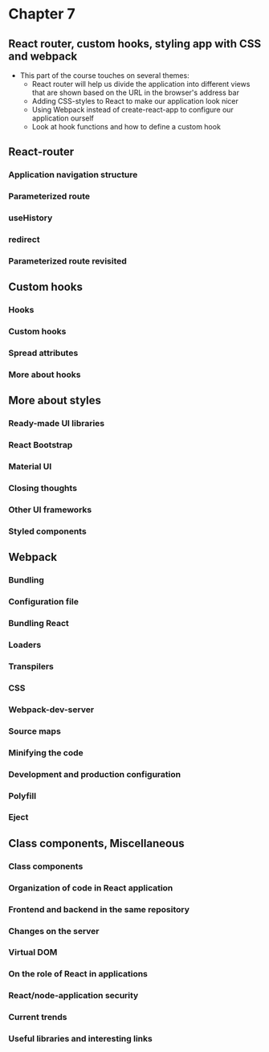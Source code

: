 # Chapter 7

## React router, custom hooks, styling app with CSS and webpack
- This part of the course touches on several themes:
    - React router will help us divide the application into different views that are shown based on the URL in the browser's address bar
    - Adding CSS-styles to React to make our application look nicer
    - Using Webpack instead of create-react-app to configure our application ourself
    - Look at hook functions and how to define a custom hook

## React-router

### Application navigation structure

### Parameterized route

### useHistory

### redirect

### Parameterized route revisited

## Custom hooks

### Hooks

### Custom hooks

### Spread attributes

### More about hooks

## More about styles

### Ready-made UI libraries

### React Bootstrap

### Material UI

### Closing thoughts

### Other UI frameworks

### Styled components

## Webpack

### Bundling

### Configuration file

### Bundling React

### Loaders

### Transpilers

### CSS

### Webpack-dev-server

### Source maps

### Minifying the code

### Development and production configuration

### Polyfill

### Eject

## Class components, Miscellaneous

### Class components

### Organization of code in React application

### Frontend and backend in the same repository

### Changes on the server

### Virtual DOM

### On the role of React in applications

### React/node-application security

### Current trends

### Useful libraries and interesting links